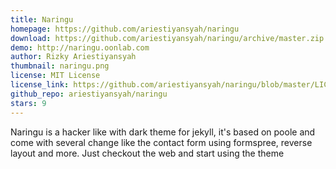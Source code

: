 ```yaml
---
title: Naringu
homepage: https://github.com/ariestiyansyah/naringu
download: https://github.com/ariestiyansyah/naringu/archive/master.zip
demo: http://naringu.oonlab.com
author: Rizky Ariestiyansyah
thumbnail: naringu.png
license: MIT License
license_link: https://github.com/ariestiyansyah/naringu/blob/master/LICENSE.md
github_repo: ariestiyansyah/naringu
stars: 9
---
```


Naringu is a hacker like with dark theme for jekyll, it's based on
poole and come with several change like the contact form using
formspree, reverse layout and more. Just checkout the web and start
using the theme
